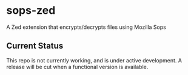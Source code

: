 # sops-zed
A Zed extension that encrypts/decrypts files using Mozilla Sops

## Current Status

This repo is not currently working, and is under active development. A release will be cut when a functional version is available.

